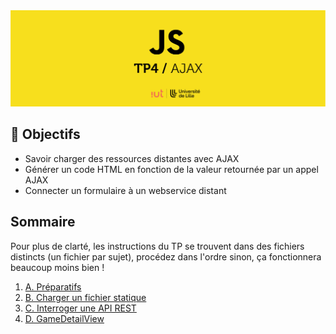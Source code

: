 <img src="images/readme/header.jpg">

## 🎯 Objectifs
- Savoir charger des ressources distantes avec AJAX
- Générer un code HTML en fonction de la valeur retournée par un appel AJAX
- Connecter un formulaire à un webservice distant

## Sommaire
Pour plus de clarté, les instructions du TP se trouvent dans des fichiers distincts (un fichier par sujet), procédez dans l'ordre sinon, ça fonctionnera beaucoup moins bien !

1. [A. Préparatifs](A-preparatifs.md)
2. [B. Charger un fichier statique](B-fichier-statique.md)
3. [C. Interroger une API REST](C-api-rest.md)
4. [D. GameDetailView](D-gamedetail.md)